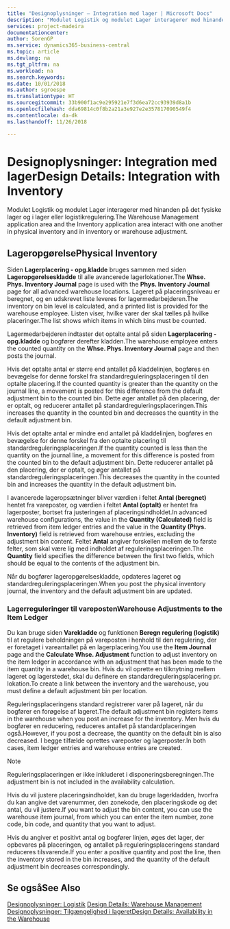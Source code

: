 ```yaml
---
title: "Designoplysninger – Integration med lager | Microsoft Docs"
description: "Modulet Logistik og modulet Lager interagerer med hinanden på det fysiske lager og i lager eller logistikregulering."
services: project-madeira
documentationcenter: 
author: SorenGP
ms.service: dynamics365-business-central
ms.topic: article
ms.devlang: na
ms.tgt_pltfrm: na
ms.workload: na
ms.search.keywords: 
ms.date: 10/01/2018
ms.author: sgroespe
ms.translationtype: HT
ms.sourcegitcommit: 33b900f1ac9e295921e7f3d6ea72cc93939d8a1b
ms.openlocfilehash: dda69814c0f8b2a21a3e927e2e357817090549f4
ms.contentlocale: da-dk
ms.lasthandoff: 11/26/2018

---
```

# <a name="design-details-integration-with-inventory"></a><span data-ttu-id="b58c3-103">Designoplysninger: Integration med lager</span><span class="sxs-lookup"><span data-stu-id="b58c3-103">Design Details: Integration with Inventory</span></span>
<span data-ttu-id="b58c3-104">Modulet Logistik og modulet Lager interagerer med hinanden på det fysiske lager og i lager eller logistikregulering.</span><span class="sxs-lookup"><span data-stu-id="b58c3-104">The Warehouse Management application area and the Inventory application area interact with one another in physical inventory and in inventory or warehouse adjustment.</span></span>  
  
## <a name="physical-inventory"></a><span data-ttu-id="b58c3-105">Lageropgørelse</span><span class="sxs-lookup"><span data-stu-id="b58c3-105">Physical Inventory</span></span>  
 <span data-ttu-id="b58c3-106">Siden **Lagerplacering - opg.kladde** bruges sammen med siden **Lageropgørelseskladde** til alle avancerede lagerlokationer.</span><span class="sxs-lookup"><span data-stu-id="b58c3-106">The **Whse. Phys. Inventory Journal** page is used with the **Phys. Inventory Journal** page for all advanced warehouse locations.</span></span> <span data-ttu-id="b58c3-107">Lageret på placeringsniveau er beregnet, og en udskrevet liste leveres for lagermedarbejderen.</span><span class="sxs-lookup"><span data-stu-id="b58c3-107">The inventory on bin level is calculated, and a printed list is provided for the warehouse employee.</span></span> <span data-ttu-id="b58c3-108">Listen viser, hvilke varer der skal tælles på hvilke placeringer.</span><span class="sxs-lookup"><span data-stu-id="b58c3-108">The list shows which items in which bins must be counted.</span></span>  
  
 <span data-ttu-id="b58c3-109">Lagermedarbejderen indtaster det optalte antal på siden **Lagerplacering - opg.kladde** og bogfører derefter kladden.</span><span class="sxs-lookup"><span data-stu-id="b58c3-109">The warehouse employee enters the counted quantity on the **Whse. Phys. Inventory Journal** page and then posts the journal.</span></span>  
  
 <span data-ttu-id="b58c3-110">Hvis det optalte antal er større end antallet på kladdelinjen, bogføres en bevægelse for denne forskel fra standardreguleringsplaceringen til den optalte placering.</span><span class="sxs-lookup"><span data-stu-id="b58c3-110">If the counted quantity is greater than the quantity on the journal line, a movement is posted for this difference from the default adjustment bin to the counted bin.</span></span> <span data-ttu-id="b58c3-111">Dette øger antallet på den placering, der er optalt, og reducerer antallet på standardreguleringsplaceringen.</span><span class="sxs-lookup"><span data-stu-id="b58c3-111">This increases the quantity in the counted bin and decreases the quantity in the default adjustment bin.</span></span>  
  
 <span data-ttu-id="b58c3-112">Hvis det optalte antal er mindre end antallet på kladdelinjen, bogføres en bevægelse for denne forskel fra den optalte placering til standardreguleringsplaceringen.</span><span class="sxs-lookup"><span data-stu-id="b58c3-112">If the quantity counted is less than the quantity on the journal line, a movement for this difference is posted from the counted bin to the default adjustment bin.</span></span> <span data-ttu-id="b58c3-113">Dette reducerer antallet på den placering, der er optalt, og øger antallet på standardreguleringsplaceringen.</span><span class="sxs-lookup"><span data-stu-id="b58c3-113">This decreases the quantity in the counted bin and increases the quantity in the default adjustment bin.</span></span>  
  
 <span data-ttu-id="b58c3-114">I avancerede lageropsætninger bliver værdien i feltet **Antal (beregnet)** hentet fra vareposter, og værdien i feltet **Antal (optalt)** er hentet fra lagerposter, bortset fra justeringen af placeringsindholdet.</span><span class="sxs-lookup"><span data-stu-id="b58c3-114">In advanced warehouse configurations, the value in the **Quantity (Calculated)** field is retrieved from item ledger entries and the value in the **Quantity (Phys. Inventory)** field is retrieved from warehouse entries, excluding the adjustment bin content.</span></span> <span data-ttu-id="b58c3-115">Feltet **Antal** angiver forskellen mellem de to første felter, som skal være lig med indholdet af reguleringsplaceringen.</span><span class="sxs-lookup"><span data-stu-id="b58c3-115">The **Quantity** field specifies the difference between the first two fields, which should be equal to the contents of the adjustment bin.</span></span>  
  
 <span data-ttu-id="b58c3-116">Når du bogfører lageropgørelseskladde, opdateres lageret og standardreguleringsplaceringen.</span><span class="sxs-lookup"><span data-stu-id="b58c3-116">When you post the physical inventory journal, the inventory and the default adjustment bin are updated.</span></span>  
  
### <a name="warehouse-adjustments-to-the-item-ledger"></a><span data-ttu-id="b58c3-117">Lagerreguleringer til vareposten</span><span class="sxs-lookup"><span data-stu-id="b58c3-117">Warehouse Adjustments to the Item Ledger</span></span>  
 <span data-ttu-id="b58c3-118">Du kan bruge siden **Varekladde** og funktionen **Beregn regulering (logistik)** til at regulere beholdningen på vareposten i henhold til den regulering, der er foretaget i vareantallet på en lagerplacering.</span><span class="sxs-lookup"><span data-stu-id="b58c3-118">You use the **Item Journal** page and the **Calculate Whse. Adjustment** function to adjust inventory on the item ledger in accordance with an adjustment that has been made to the item quantity in a warehouse bin.</span></span> <span data-ttu-id="b58c3-119">Hvis du vil oprette en tilknytning mellem lageret og lagerstedet, skal du definere en standardreguleringsplacering pr. lokation.</span><span class="sxs-lookup"><span data-stu-id="b58c3-119">To create a link between the inventory and the warehouse, you must define a default adjustment bin per location.</span></span>  
  
 <span data-ttu-id="b58c3-120">Reguleringsplaceringens standard registrerer varer på lageret, når du bogfører en forøgelse af lageret.</span><span class="sxs-lookup"><span data-stu-id="b58c3-120">The default adjustment bin registers items in the warehouse when you post an increase for the inventory.</span></span> <span data-ttu-id="b58c3-121">Men hvis du bogfører en reducering, reduceres antallet på standardplaceringen også.</span><span class="sxs-lookup"><span data-stu-id="b58c3-121">However, if you post a decrease, the quantity on the default bin is also decreased.</span></span> <span data-ttu-id="b58c3-122">I begge tilfælde oprettes vareposter og lagerposter.</span><span class="sxs-lookup"><span data-stu-id="b58c3-122">In both cases, item ledger entries and warehouse entries are created.</span></span>  
  
> [!NOTE]  
>  <span data-ttu-id="b58c3-123">Reguleringsplaceringen er ikke inkluderet i disponeringsberegningen.</span><span class="sxs-lookup"><span data-stu-id="b58c3-123">The adjustment bin is not included in the availability calculation.</span></span>  
  
 <span data-ttu-id="b58c3-124">Hvis du vil justere placeringsindholdet, kan du bruge lagerkladden, hvorfra du kan angive det varenummer, den zonekode, den placeringskode og det antal, du vil justere.</span><span class="sxs-lookup"><span data-stu-id="b58c3-124">If you want to adjust the bin content, you can use the warehouse item journal, from which you can enter the item number, zone code, bin code, and quantity that you want to adjust.</span></span>  
  
 <span data-ttu-id="b58c3-125">Hvis du angiver et positivt antal og bogfører linjen, øges det lager, der opbevares på placeringen, og antallet på reguleringsplaceringens standard reduceres tilsvarende.</span><span class="sxs-lookup"><span data-stu-id="b58c3-125">If you enter a positive quantity and post the line, then the inventory stored in the bin increases, and the quantity of the default adjustment bin decreases correspondingly.</span></span>  
  
## <a name="see-also"></a><span data-ttu-id="b58c3-126">Se også</span><span class="sxs-lookup"><span data-stu-id="b58c3-126">See Also</span></span>  
 <span data-ttu-id="b58c3-127">[Designoplysninger: Logistik](design-details-warehouse-management.md) </span><span class="sxs-lookup"><span data-stu-id="b58c3-127">[Design Details: Warehouse Management](design-details-warehouse-management.md) </span></span>  
 [<span data-ttu-id="b58c3-128">Designoplysninger: Tilgængelighed i lageret</span><span class="sxs-lookup"><span data-stu-id="b58c3-128">Design Details: Availability in the Warehouse</span></span>](design-details-availability-in-the-warehouse.md)
